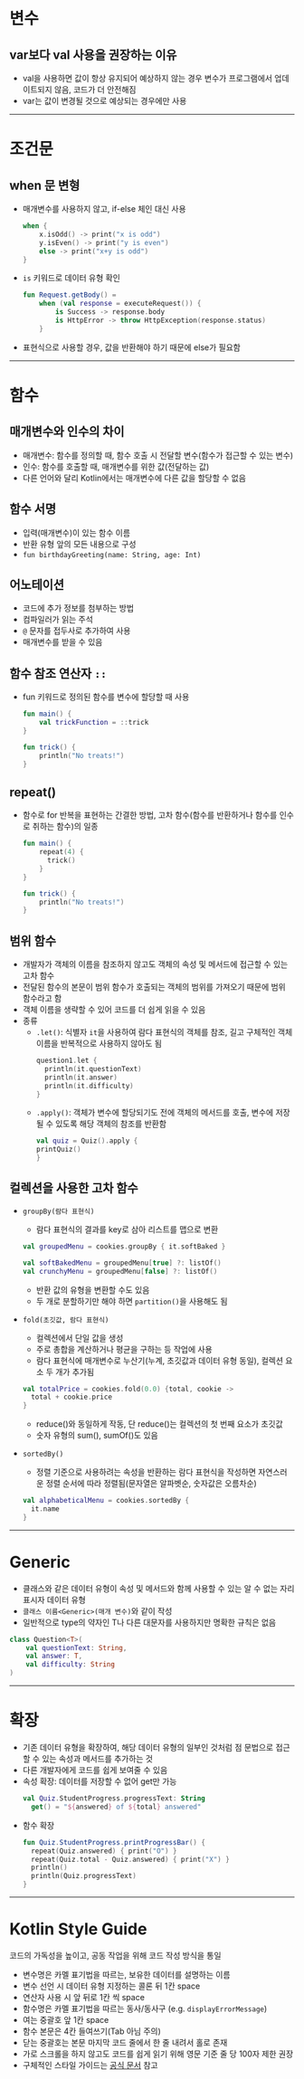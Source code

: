 # 변수

## var보다 val 사용을 권장하는 이유

- val을 사용하면 값이 항상 유지되어 예상하지 않는 경우 변수가 프로그램에서 업데이트되지 않음, 코드가 더 안전해짐
- var는 값이 변경될 것으로 예상되는 경우에만 사용

---

# 조건문

## when 문 변형

- 매개변수를 사용하지 않고, if-else 체인 대신 사용

  ```kotlin
  when {
      x.isOdd() -> print("x is odd")
      y.isEven() -> print("y is even")
      else -> print("x+y is odd")
  }
  ```

- `is` 키워드로 데이터 유형 확인

  ```kotlin
  fun Request.getBody() =
      when (val response = executeRequest()) {
          is Success -> response.body
          is HttpError -> throw HttpException(response.status)
      }
  ```

- 표현식으로 사용할 경우, 값을 반환해야 하기 때문에 else가 필요함

---

# 함수

## 매개변수와 인수의 차이

- 매개변수: 함수를 정의할 때, 함수 호출 시 전달할 변수(함수가 접근할 수 있는 변수)
- 인수: 함수를 호출할 때, 매개변수를 위한 값(전달하는 값)
- 다른 언어와 달리 Kotlin에서는 매개변수에 다른 값을 할당할 수 없음

## 함수 서명

- 입력(매개변수)이 있는 함수 이름
- 반환 유형 앞의 모든 내용으로 구성
- `fun birthdayGreeting(name: String, age: Int)`

## 어노테이션

- 코드에 추가 정보를 첨부하는 방법
- 컴파일러가 읽는 주석
- `@` 문자를 접두사로 추가하여 사용
- 매개변수를 받을 수 있음

## 함수 참조 연산자 `::`

- fun 키워드로 정의된 함수를 변수에 할당할 때 사용

  ```kotlin
  fun main() {
      val trickFunction = ::trick
  }

  fun trick() {
      println("No treats!")
  }
  ```

## repeat()

- 함수로 for 반복을 표현하는 간결한 방법, 고차 함수(함수를 반환하거나 함수를 인수로 취하는 함수)의 일종

  ```kotlin
  fun main() {
      repeat(4) {
        trick()
      }
  }

  fun trick() {
      println("No treats!")
  }
  ```

## 범위 함수

- 개발자가 객체의 이름을 참조하지 않고도 객체의 속성 및 메서드에 접근할 수 있는 고차 함수
- 전달된 함수의 본문이 범위 함수가 호출되는 객체의 범위를 가져오기 때문에 범위 함수라고 함
- 객체 이름을 생략할 수 있어 코드를 더 쉽게 읽을 수 있음
- 종류
  - `.let()`: 식별자 `it`을 사용하여 람다 표현식의 객체를 참조, 길고 구체적인 객체 이름을 반복적으로 사용하지 않아도 됨
    ```kotlin
    question1.let {
      println(it.questionText)
      println(it.answer)
      println(it.difficulty)
    }
    ```
  - `.apply()`: 객체가 변수에 할당되기도 전에 객체의 메서드를 호출, 변수에 저장될 수 있도록 해당 객체의 참조를 반환함
    ```kotlin
    val quiz = Quiz().apply {
    printQuiz()
    }
    ```

## 컬렉션을 사용한 고차 함수

- `groupBy(람다 표현식)`

  - 람다 표현식의 결과를 key로 삼아 리스트를 맵으로 변환

  ```kotlin
  val groupedMenu = cookies.groupBy { it.softBaked }

  val softBakedMenu = groupedMenu[true] ?: listOf()
  val crunchyMenu = groupedMenu[false] ?: listOf()
  ```

  - 반환 값의 유형을 변환할 수도 있음
  - 두 개로 분할하기만 해야 하면 `partition()`을 사용해도 됨

- `fold(초깃값, 람다 표현식)`

  - 컬렉션에서 단일 값을 생성
  - 주로 총합을 계산하거나 평균을 구하는 등 작업에 사용
  - 람다 표현식에 매개변수로 누산기(누계, 초깃값과 데이터 유형 동일), 컬렉션 요소 두 개가 추가됨

  ```kotlin
  val totalPrice = cookies.fold(0.0) {total, cookie ->
    total + cookie.price
  }
  ```

  - reduce()와 동일하게 작동, 단 reduce()는 컬렉션의 첫 번째 요소가 초깃값
  - 숫자 유형의 sum(), sumOf()도 있음

- `sortedBy()`

  - 정렬 기준으로 사용하려는 속성을 반환하는 람다 표현식을 작성하면 자연스러운 정렬 순서에 따라 정렬됨(문자열은 알파벳순, 숫자값은 오름차순)

  ```kotlin
  val alphabeticalMenu = cookies.sortedBy {
    it.name
  }
  ```

---

# Generic

- 클래스와 같은 데이터 유형이 속성 및 메서드와 함께 사용할 수 있는 알 수 없는 자리표시자 데이터 유형
- `클래스 이름<Generic>(매개 변수)`와 같이 작성
- 일반적으로 type의 약자인 T나 다른 대문자를 사용하지만 명확한 규칙은 없음

```kotlin
class Question<T>(
    val questionText: String,
    val answer: T,
    val difficulty: String
)
```

---

# 확장

- 기존 데이터 유형을 확장하여, 해당 데이터 유형의 일부인 것처럼 점 문법으로 접근할 수 있는 속성과 메서드를 추가하는 것
- 다른 개발자에게 코드를 쉽게 보여줄 수 있음
- 속성 확장: 데이터를 저장할 수 없어 get만 가능
  ```kotlin
  val Quiz.StudentProgress.progressText: String
    get() = "${answered} of ${total} answered"
  ```
- 함수 확장
  ```kotlin
  fun Quiz.StudentProgress.printProgressBar() {
    repeat(Quiz.answered) { print("O") }
    repeat(Quiz.total - Quiz.answered) { print("X") }
    println()
    println(Quiz.progressText)
  }
  ```

---

# Kotlin Style Guide

코드의 가독성을 높이고, 공동 작업을 위해 코드 작성 방식을 통일

- 변수명은 카멜 표기법을 따르는, 보유한 데이터를 설명하는 이름
- 변수 선언 시 데이터 유형 지정하는 콜론 뒤 1칸 space
- 연산자 사용 시 앞 뒤로 1칸 씩 space
- 함수명은 카멜 표기법을 따르는 동사/동사구 (e.g. `displayErrorMessage`)
- 여는 중괄호 앞 1칸 space
- 함수 본문은 4칸 들여쓰기(Tab 아님 주의)
- 닫는 중괄호는 본문 마지막 코드 줄에서 한 줄 내려서 홀로 존재
- 가로 스크롤을 하지 않고도 코드를 쉽게 읽기 위해 영문 기준 줄 당 100자 제한 권장
- 구체적인 스타일 가이드는 [공식 문서](https://developer.android.com/kotlin/style-guide?hl=ko) 참고
